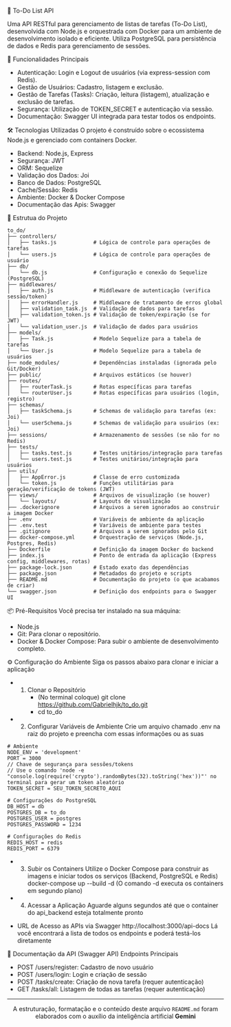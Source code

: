 🚀 To-Do List API

Uma API RESTful para gerenciamento de listas de tarefas (To-Do List), desenvolvida com Node.js e orquestrada com Docker para um ambiente de desenvolvimento isolado e eficiente. Utiliza PostgreSQL para persistência de dados e Redis para gerenciamento de sessões.

🌟 Funcionalidades Principais 
- Autenticação: Login e Logout de usuários (via express-session com Redis).
- Gestão de Usuários: Cadastro, listagem e exclusão.
- Gestão de Tarefas (Tasks): Criação, leitura (listagem), atualização e exclusão de tarefas.
- Segurança: Utilização de TOKEN_SECRET e autenticação via sessão.
- Documentação: Swagger UI integrada para testar todos os endpoints.

🛠️ Tecnologias Utilizadas
O projeto é construído sobre o ecossistema Node.js e gerenciado com containers Docker.
- Backend: Node.js, Express
- Segurança: JWT
- ORM: Sequelize
- Validação dos Dados: Joi
- Banco de Dados: PostgreSQL
- Cache/Sessão: Redis
- Ambiente: Docker & Docker Compose
- Documentação das Apis: Swagger

📂 Estrutua do Projeto
```
to_do/
├── controllers/
│   ├── tasks.js            # Lógica de controle para operações de tarefas
│   └── users.js            # Lógica de controle para operações de usuário
├── db/
│   └── db.js               # Configuração e conexão do Sequelize (PostgreSQL)
├── middlewares/
│   ├── auth.js             # Middleware de autenticação (verifica sessão/token)
│   ├── errorHandler.js     # Middleware de tratamento de erros global
│   ├── validation_task.js  # Validação de dados para tarefas
│   ├── validation_token.js # Validação de token/expiração (se for JWT)
│   └── validation_user.js  # Validação de dados para usuários
├── models/
│   ├── Task.js             # Modelo Sequelize para a tabela de tarefas
│   └── User.js             # Modelo Sequelize para a tabela de usuários
├── node_modules/           # Dependências instaladas (ignorada pelo Git/Docker)
├── public/                 # Arquivos estáticos (se houver)
├── routes/
│   ├── routerTask.js       # Rotas específicas para tarefas
│   └── routerUser.js       # Rotas específicas para usuários (login, registro)
├── schemas/
│   ├── taskSchema.js       # Schemas de validação para tarefas (ex: Joi)
│   └── userSchema.js       # Schemas de validação para usuários (ex: Joi)
├── sessions/               # Armazenamento de sessões (se não for no Redis)
├── tests/
│   ├── tasks.test.js       # Testes unitários/integração para tarefas
│   └── users.test.js       # Testes unitários/integração para usuários
├── utils/
│   ├── AppError.js         # Classe de erro customizada
│   └── token.js            # Funções utilitárias para geração/verificação de tokens (JWT)
├── views/                  # Arquivos de visualização (se houver)
│   └── layouts/            # Layouts de visualização
├── .dockerignore           # Arquivos a serem ignorados ao construir a imagem Docker
├── .env                    # Variáveis de ambiente da aplicação
├── .env.test               # Variáveis de ambiente para testes
├── .gitignore              # Arquivos a serem ignorados pelo Git
├── docker-compose.yml      # Orquestração de serviços (Node.js, Postgres, Redis)
├── Dockerfile              # Definição da imagem Docker do backend
├── index.js                # Ponto de entrada da aplicação (Express config, middlewares, rotas)
├── package-lock.json       # Estado exato das dependências
├── package.json            # Metadados do projeto e scripts
├── README.md               # Documentação do projeto (o que acabamos de criar)
└── swagger.json            # Definição dos endpoints para o Swagger UI
```

📦 Pré-Requisitos
Você precisa ter instalado na sua máquina:
- Node.js
- Git: Para clonar o repositório.
- Docker & Docker Compose: Para subir o ambiente de desenvolvimento completo.

⚙️ Configuração do Ambiente
Siga os passos abaixo para clonar e iniciar a aplicação
- 1. Clonar o Repositório
     - (No terminal coloque) git clone https://github.com/Gabrielhjk/to_do.git
     - cd to_do

- 2. Configurar Variáveis de Ambiente
Crie um arquivo chamado .env na raiz do projeto e preencha com essas informações ou as suas 
```
# Ambiente
NODE_ENV = 'development'
PORT = 3000
// Chave de segurança para sessões/tokens
// Use o comando 'node -e "console.log(require('crypto').randomBytes(32).toString('hex'))"' no terminal para gerar um token aleatório
TOKEN_SECRET = SEU_TOKEN_SECRETO_AQUI 

# Configurações do PostgreSQL
DB_HOST = db
POSTGRES_DB = to_do
POSTGRES_USER = postgres
POSTGRES_PASSWORD = 1234

# Configurações do Redis
REDIS_HOST = redis
REDIS_PORT = 6379 
```

- 3. Subir os Containers
Utilize o Docker Compose para construir as imagens e iniciar todos os serviços (Backend, PostgreSQL e Redis)
docker-compose up --build -d (O comando -d executa os containers em segundo plano)

- 4. Acessar a Aplicação
Aguarde alguns segundos até que o container do api_backend esteja totalmente pronto
- URL de Acesso as APIs via Swagger http://localhost:3000/api-docs
Lá você encontrará a lista de todos os endpoints e poderá testá-los diretamente

📝 Documentação da API (Swagger API)
Endpoints Principais
- POST /users/register: Cadastro de novo usuário
- POST /users/login: Login e criação de sessão
- POST /tasks/create: Criação de nova tarefa (requer autenticação)
- GET /tasks/all: Listagem de todas as tarefas (requer autenticação)


---
<p align="center">
A estruturação, formatação e o conteúdo deste arquivo <code>README.md</code> foram elaborados com o auxílio da inteligência artificial <strong>Gemini</strong> 
</p>
